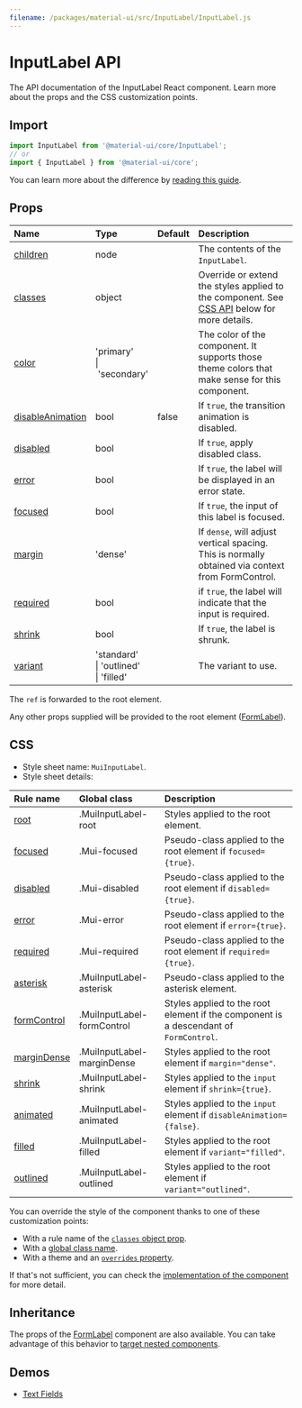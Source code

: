 ```yaml
---
filename: /packages/material-ui/src/InputLabel/InputLabel.js
---
```


<!--- This documentation is automatically generated, do not try to edit it. -->

# InputLabel API

<p class="description">The API documentation of the InputLabel React component. Learn more about the props and the CSS customization points.</p>

## Import

```js
import InputLabel from '@material-ui/core/InputLabel';
// or
import { InputLabel } from '@material-ui/core';
```

You can learn more about the difference by [reading this guide](/guides/minimizing-bundle-size/).



## Props

| Name | Type | Default | Description |
|:-----|:-----|:--------|:------------|
| <a class="anchor-link" id="props--children"></a><a href="#props--children" class="prop-name">children</a> | <span class="prop-type">node</span> |  | The contents of the `InputLabel`. |
| <a class="anchor-link" id="props--classes"></a><a href="#props--classes" class="prop-name">classes</a> | <span class="prop-type">object</span> |  | Override or extend the styles applied to the component. See [CSS API](#css) below for more details. |
| <a class="anchor-link" id="props--color"></a><a href="#props--color" class="prop-name">color</a> | <span class="prop-type">'primary'<br>&#124;&nbsp;'secondary'</span> |  | The color of the component. It supports those theme colors that make sense for this component. |
| <a class="anchor-link" id="props--disableAnimation"></a><a href="#props--disableAnimation" class="prop-name">disableAnimation</a> | <span class="prop-type">bool</span> | <span class="prop-default">false</span> | If `true`, the transition animation is disabled. |
| <a class="anchor-link" id="props--disabled"></a><a href="#props--disabled" class="prop-name">disabled</a> | <span class="prop-type">bool</span> |  | If `true`, apply disabled class. |
| <a class="anchor-link" id="props--error"></a><a href="#props--error" class="prop-name">error</a> | <span class="prop-type">bool</span> |  | If `true`, the label will be displayed in an error state. |
| <a class="anchor-link" id="props--focused"></a><a href="#props--focused" class="prop-name">focused</a> | <span class="prop-type">bool</span> |  | If `true`, the input of this label is focused. |
| <a class="anchor-link" id="props--margin"></a><a href="#props--margin" class="prop-name">margin</a> | <span class="prop-type">'dense'</span> |  | If `dense`, will adjust vertical spacing. This is normally obtained via context from FormControl. |
| <a class="anchor-link" id="props--required"></a><a href="#props--required" class="prop-name">required</a> | <span class="prop-type">bool</span> |  | if `true`, the label will indicate that the input is required. |
| <a class="anchor-link" id="props--shrink"></a><a href="#props--shrink" class="prop-name">shrink</a> | <span class="prop-type">bool</span> |  | If `true`, the label is shrunk. |
| <a class="anchor-link" id="props--variant"></a><a href="#props--variant" class="prop-name">variant</a> | <span class="prop-type">'standard'<br>&#124;&nbsp;'outlined'<br>&#124;&nbsp;'filled'</span> |  | The variant to use. |

The `ref` is forwarded to the root element.

Any other props supplied will be provided to the root element ([FormLabel](/api/form-label/)).

## CSS

- Style sheet name: `MuiInputLabel`.
- Style sheet details:

| Rule name | Global class | Description |
|:-----|:-------------|:------------|
| <a class="anchor-link" id="css--root"></a><a href="#css--root" class="prop-name">root</a> | <span class="prop-name">.MuiInputLabel-root</span> | Styles applied to the root element.
| <a class="anchor-link" id="css--focused"></a><a href="#css--focused" class="prop-name">focused</a> | <span class="prop-name">.Mui-focused</span> | Pseudo-class applied to the root element if `focused={true}`.
| <a class="anchor-link" id="css--disabled"></a><a href="#css--disabled" class="prop-name">disabled</a> | <span class="prop-name">.Mui-disabled</span> | Pseudo-class applied to the root element if `disabled={true}`.
| <a class="anchor-link" id="css--error"></a><a href="#css--error" class="prop-name">error</a> | <span class="prop-name">.Mui-error</span> | Pseudo-class applied to the root element if `error={true}`.
| <a class="anchor-link" id="css--required"></a><a href="#css--required" class="prop-name">required</a> | <span class="prop-name">.Mui-required</span> | Pseudo-class applied to the root element if `required={true}`.
| <a class="anchor-link" id="css--asterisk"></a><a href="#css--asterisk" class="prop-name">asterisk</a> | <span class="prop-name">.MuiInputLabel-asterisk</span> | Pseudo-class applied to the asterisk element.
| <a class="anchor-link" id="css--formControl"></a><a href="#css--formControl" class="prop-name">formControl</a> | <span class="prop-name">.MuiInputLabel-formControl</span> | Styles applied to the root element if the component is a descendant of `FormControl`.
| <a class="anchor-link" id="css--marginDense"></a><a href="#css--marginDense" class="prop-name">marginDense</a> | <span class="prop-name">.MuiInputLabel-marginDense</span> | Styles applied to the root element if `margin="dense"`.
| <a class="anchor-link" id="css--shrink"></a><a href="#css--shrink" class="prop-name">shrink</a> | <span class="prop-name">.MuiInputLabel-shrink</span> | Styles applied to the `input` element if `shrink={true}`.
| <a class="anchor-link" id="css--animated"></a><a href="#css--animated" class="prop-name">animated</a> | <span class="prop-name">.MuiInputLabel-animated</span> | Styles applied to the `input` element if `disableAnimation={false}`.
| <a class="anchor-link" id="css--filled"></a><a href="#css--filled" class="prop-name">filled</a> | <span class="prop-name">.MuiInputLabel-filled</span> | Styles applied to the root element if `variant="filled"`.
| <a class="anchor-link" id="css--outlined"></a><a href="#css--outlined" class="prop-name">outlined</a> | <span class="prop-name">.MuiInputLabel-outlined</span> | Styles applied to the root element if `variant="outlined"`.

You can override the style of the component thanks to one of these customization points:

- With a rule name of the [`classes` object prop](/customization/components/#overriding-styles-with-classes).
- With a [global class name](/customization/components/#overriding-styles-with-global-class-names).
- With a theme and an [`overrides` property](/customization/globals/#css).

If that's not sufficient, you can check the [implementation of the component](https://github.com/mui-org/material-ui/blob/master/packages/material-ui/src/InputLabel/InputLabel.js) for more detail.

## Inheritance

The props of the [FormLabel](/api/form-label/) component are also available.
You can take advantage of this behavior to [target nested components](/guides/api/#spread).

## Demos

- [Text Fields](/components/text-fields/)

